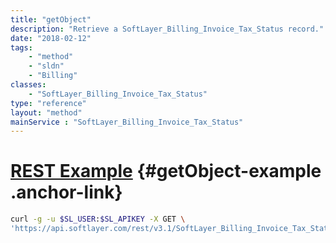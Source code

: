 ```yaml
---
title: "getObject"
description: "Retrieve a SoftLayer_Billing_Invoice_Tax_Status record."
date: "2018-02-12"
tags:
    - "method"
    - "sldn"
    - "Billing"
classes:
    - "SoftLayer_Billing_Invoice_Tax_Status"
type: "reference"
layout: "method"
mainService : "SoftLayer_Billing_Invoice_Tax_Status"
---
```


# [REST Example](#getObject-example) <a href="/article/rest/"><i class="fas fa-question"></i></a> {#getObject-example .anchor-link} 
```bash
curl -g -u $SL_USER:$SL_APIKEY -X GET \
'https://api.softlayer.com/rest/v3.1/SoftLayer_Billing_Invoice_Tax_Status/{SoftLayer_Billing_Invoice_Tax_StatusID}/getObject'
```
